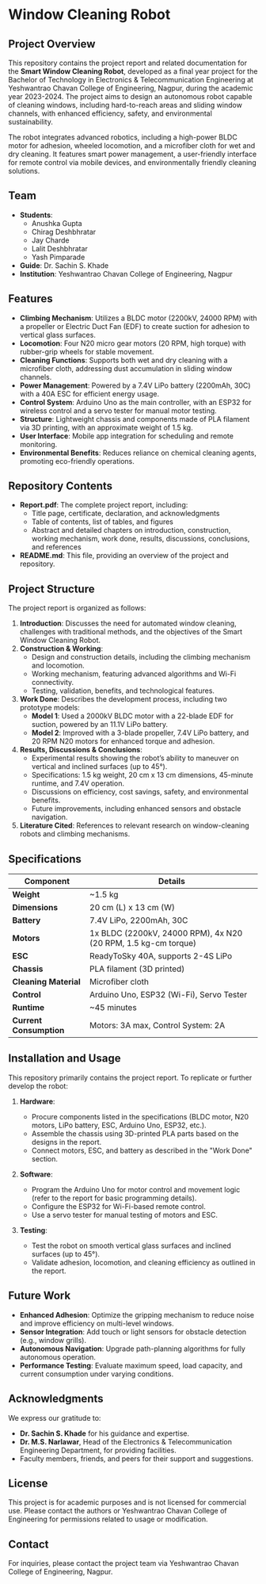 # Window Cleaning Robot

## Project Overview

This repository contains the project report and related documentation for the **Smart Window Cleaning Robot**, developed as a final year project for the Bachelor of Technology in Electronics & Telecommunication Engineering at Yeshwantrao Chavan College of Engineering, Nagpur, during the academic year 2023-2024. The project aims to design an autonomous robot capable of cleaning windows, including hard-to-reach areas and sliding window channels, with enhanced efficiency, safety, and environmental sustainability.

The robot integrates advanced robotics, including a high-power BLDC motor for adhesion, wheeled locomotion, and a microfiber cloth for wet and dry cleaning. It features smart power management, a user-friendly interface for remote control via mobile devices, and environmentally friendly cleaning solutions.

## Team

- **Students**:
  - Anushka Gupta
  - Chirag Deshbhratar
  - Jay Charde
  - Lalit Deshbhratar
  - Yash Pimparade
- **Guide**: Dr. Sachin S. Khade
- **Institution**: Yeshwantrao Chavan College of Engineering, Nagpur

## Features

- **Climbing Mechanism**: Utilizes a BLDC motor (2200kV, 24000 RPM) with a propeller or Electric Duct Fan (EDF) to create suction for adhesion to vertical glass surfaces.
- **Locomotion**: Four N20 micro gear motors (20 RPM, high torque) with rubber-grip wheels for stable movement.
- **Cleaning Functions**: Supports both wet and dry cleaning with a microfiber cloth, addressing dust accumulation in sliding window channels.
- **Power Management**: Powered by a 7.4V LiPo battery (2200mAh, 30C) with a 40A ESC for efficient energy usage.
- **Control System**: Arduino Uno as the main controller, with an ESP32 for wireless control and a servo tester for manual motor testing.
- **Structure**: Lightweight chassis and components made of PLA filament via 3D printing, with an approximate weight of 1.5 kg.
- **User Interface**: Mobile app integration for scheduling and remote monitoring.
- **Environmental Benefits**: Reduces reliance on chemical cleaning agents, promoting eco-friendly operations.

## Repository Contents

- **Report.pdf**: The complete project report, including:
  - Title page, certificate, declaration, and acknowledgments
  - Table of contents, list of tables, and figures
  - Abstract and detailed chapters on introduction, construction, working mechanism, work done, results, discussions, conclusions, and references
- **README.md**: This file, providing an overview of the project and repository.

## Project Structure

The project report is organized as follows:

1. **Introduction**: Discusses the need for automated window cleaning, challenges with traditional methods, and the objectives of the Smart Window Cleaning Robot.
2. **Construction & Working**:
   - Design and construction details, including the climbing mechanism and locomotion.
   - Working mechanism, featuring advanced algorithms and Wi-Fi connectivity.
   - Testing, validation, benefits, and technological features.
3. **Work Done**: Describes the development process, including two prototype models:
   - **Model 1**: Used a 2000kV BLDC motor with a 22-blade EDF for suction, powered by an 11.1V LiPo battery.
   - **Model 2**: Improved with a 3-blade propeller, 7.4V LiPo battery, and 20 RPM N20 motors for enhanced torque and adhesion.
4. **Results, Discussions & Conclusions**:
   - Experimental results showing the robot’s ability to maneuver on vertical and inclined surfaces (up to 45°).
   - Specifications: 1.5 kg weight, 20 cm x 13 cm dimensions, 45-minute runtime, and 7.4V operation.
   - Discussions on efficiency, cost savings, safety, and environmental benefits.
   - Future improvements, including enhanced sensors and obstacle navigation.
5. **Literature Cited**: References to relevant research on window-cleaning robots and climbing mechanisms.

## Specifications

| Component | Details |
|-----------|---------|
| **Weight** | ~1.5 kg |
| **Dimensions** | 20 cm (L) x  13 cm (W) |
| **Battery** | 7.4V LiPo, 2200mAh, 30C |
| **Motors** | 1x BLDC (2200kV, 24000 RPM), 4x N20 (20 RPM, 1.5 kg-cm torque) |
| **ESC** | ReadyToSky 40A, supports 2-4S LiPo |
| **Chassis** | PLA filament (3D printed) |
| **Cleaning Material** | Microfiber cloth |
| **Control** | Arduino Uno, ESP32 (Wi-Fi), Servo Tester |
| **Runtime** | ~45 minutes |
| **Current Consumption** | Motors: 3A max, Control System: 2A |

## Installation and Usage

This repository primarily contains the project report. To replicate or further develop the robot:

1. **Hardware**:
   - Procure components listed in the specifications (BLDC motor, N20 motors, LiPo battery, ESC, Arduino Uno, ESP32, etc.).
   - Assemble the chassis using 3D-printed PLA parts based on the designs in the report.
   - Connect motors, ESC, and battery as described in the "Work Done" section.

2. **Software**:
   - Program the Arduino Uno for motor control and movement logic (refer to the report for basic programming details).
   - Configure the ESP32 for Wi-Fi-based remote control.
   - Use a servo tester for manual testing of motors and ESC.

3. **Testing**:
   - Test the robot on smooth vertical glass surfaces and inclined surfaces (up to 45°).
   - Validate adhesion, locomotion, and cleaning efficiency as outlined in the report.

## Future Work

- **Enhanced Adhesion**: Optimize the gripping mechanism to reduce noise and improve efficiency on multi-level windows.
- **Sensor Integration**: Add touch or light sensors for obstacle detection (e.g., window grills).
- **Autonomous Navigation**: Upgrade path-planning algorithms for fully autonomous operation.
- **Performance Testing**: Evaluate maximum speed, load capacity, and current consumption under varying conditions.

## Acknowledgments

We express our gratitude to:
- **Dr. Sachin S. Khade** for his guidance and expertise.
- **Dr. M.S. Narlawar**, Head of the Electronics & Telecommunication Engineering Department, for providing facilities.
- Faculty members, friends, and peers for their support and suggestions.

## License

This project is for academic purposes and is not licensed for commercial use. Please contact the authors or Yeshwantrao Chavan College of Engineering for permissions related to usage or modification.

## Contact

For inquiries, please contact the project team via Yeshwantrao Chavan College of Engineering, Nagpur.

